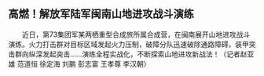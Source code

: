 ## 高燃！解放军陆军闽南山地进攻战斗演练
　　近日，第73集团军某两栖重型合成旅所属合成营，在闽南展开山地进攻战斗演练。火力打击群对目标区域发起火力压制，破障分队迅速破除通路障碍，装甲突击群向纵深发起突击……演练全程实战化，不断探索山地进攻新战法！（记者赵亚雄 范道恒 徐定海 刘鹏 彭志富 王孝尊 李汉朝）

